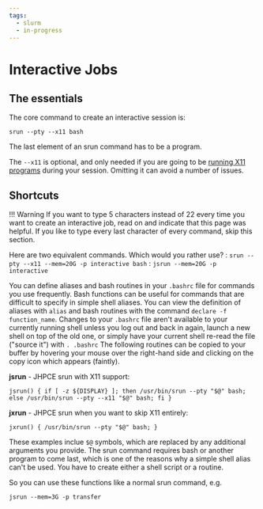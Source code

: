 ```yaml
---
tags:
  - slurm
  - in-progress
---
```


# Interactive Jobs  

## The essentials
The core command to create an interactive session is:

`srun --pty --x11 bash`

The last element of an srun command has to be a program.

The `--x11` is optional, and only needed if you are going to be [running X11 programs](../access/x11.md) during your session. Omitting it can avoid a number of issues.


## Shortcuts

!!! Warning
    If you want to type 5 characters instead of 22 every time you want to create an interactive job, read on and indicate that this page was helpful.  If you like to type every last character of every command, skip this section.

Here are two equivalent commands. Which would you rather use?
: `srun --pty --x11 --mem=20G -p interactive bash`
: `jsrun --mem=20G -p interactive`

You can define aliases and bash routines in your `.bashrc` file for commands you use frequently.  Bash functions can be useful for commands that are difficult to specify in simple shell aliases. You can view the definition of aliases with `alias` and bash routines with the command `declare -f function_name`.   Changes to your `.bashrc` file aren't available to your currently running shell unless you log out and back in again, launch a new shell on top of the old one, or simply have your current shell re-read the file ("source it") with `. .bashrc` The following routines can be copied to your buffer by hovering your mouse over the right-hand side and clicking on the copy icon which appears (faintly).

**jsrun** - JHPCE srun with X11 support:
```
jsrun() { if [ -z ${DISPLAY} ]; then /usr/bin/srun --pty "$@" bash; else /usr/bin/srun --pty --x11 "$@" bash; fi }
```

**jxrun** - JHPCE srun when you want to skip X11 entirely:

```
jxrun() { /usr/bin/srun --pty "$@" bash; }
```

These examples inclue `$@` symbols, which are replaced by any additional arguments you provide. The srun command requires bash or another program to come last, which is one of the reasons why a simple shell alias can't be used. You have to create either a shell script or a routine.

So you can use these functions like a normal srun command, e.g.

```jsrun --mem=3G -p transfer```
